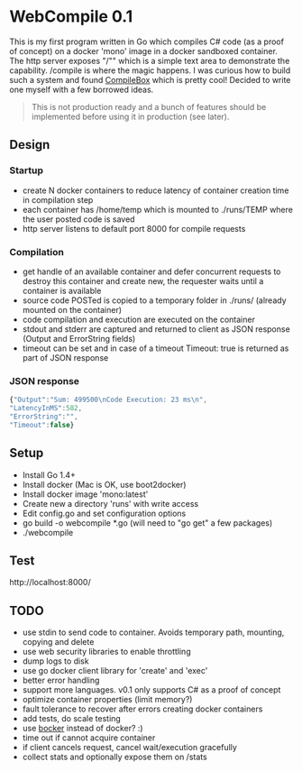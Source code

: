 # WebCompile 0.1

This is my first program written in Go which compiles C# code (as a proof of concept) on a docker 'mono' image in a docker sandboxed container. The http server exposes "/"" which is a simple text area to demonstrate the capability. /compile is where the magic happens. I was curious how to build such a system and found [CompileBox](https://github.com/remoteinterview/compilebox) which is pretty cool! Decided to write one myself with a few borrowed ideas.

> This is not production ready and a bunch of features should be implemented before using it in production (see later).

## Design

### Startup
* create N docker containers to reduce latency of container creation time in compilation step
* each container has /home/temp which is mounted to ./runs/TEMP where the user posted code is saved
* http server listens to default port 8000 for compile requests

### Compilation
* get handle of an available container and defer concurrent requests to destroy this container and create new, the requester waits until a container is available
* source code POSTed is copied to a temporary folder in ./runs/ (already mounted on the container)
* code compilation and execution are executed on the container
* stdout and stderr are captured and returned to client as JSON response (Output and ErrorString fields)
* timeout can be set and in case of a timeout Timeout: true is returned as part of JSON response

### JSON response

```javascript
{"Output":"Sum: 499500\nCode Execution: 23 ms\n",
"LatencyInMS":582,
"ErrorString":"",
"Timeout":false}
```

## Setup

* Install Go 1.4+
* Install docker (Mac is OK, use boot2docker)
* Install docker image 'mono:latest'
* Create new a directory 'runs' with write access
* Edit config.go and set configuration options
* go build -o webcompile *.go (will need to "go get" a few packages)
* ./webcompile

## Test

http://localhost:8000/

## TODO

* use stdin to send code to container. Avoids temporary path, mounting, copying and delete
* use web security libraries to enable throttling
* dump logs to disk
* use go docker client library for 'create' and 'exec'
* better error handling
* support more languages. v0.1 only supports C# as a proof of concept
* optimize container properties (limit memory?)
* fault tolerance to recover after errors creating docker containers
* add tests, do scale testing
* use [bocker](https://github.com/p8952/bocker) instead of docker? :)
* time out if cannot acquire container
* if client cancels request, cancel wait/execution gracefully
* collect stats and optionally expose them on /stats
